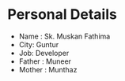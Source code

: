 # Personal Details

- Name : Sk. Muskan Fathima
- City: Guntur
- Job: Developer
- Father : Muneer
- Mother : Munthaz
